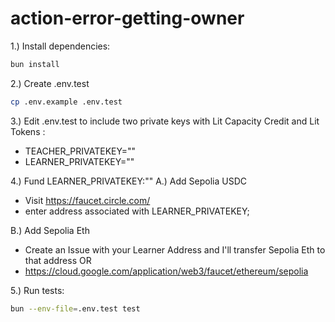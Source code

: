 # action-error-getting-owner

1.) Install dependencies:

```bash
bun install
```
2.) Create .env.test
```bash 
cp .env.example .env.test
```
3.) Edit .env.test to include two private keys with Lit Capacity Credit and Lit Tokens :
- TEACHER_PRIVATEKEY="<private-key>"
- LEARNER_PRIVATEKEY="<private-key>"


4.) Fund LEARNER_PRIVATEKEY:"<private-key>" 
  A.) Add Sepolia USDC
  - Visit https://faucet.circle.com/  
  - enter address associated with LEARNER_PRIVATEKEY;

  B.) Add Sepolia Eth  
  - Create an Issue with your Learner Address and I'll transfer Sepolia Eth to that address 
  OR
  - https://cloud.google.com/application/web3/faucet/ethereum/sepolia

5.) Run tests:

```bash
bun --env-file=.env.test test 
```

